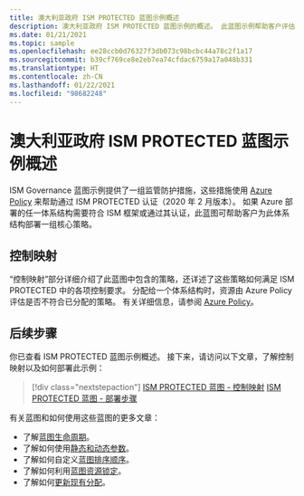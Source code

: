 ```yaml
---
title: 澳大利亚政府 ISM PROTECTED 蓝图示例概述
description: 澳大利亚政府 ISM PROTECTED 蓝图示例的概述。 此蓝图示例帮助客户评估特定的 ISM PROTECTED 控制措施。
ms.date: 01/21/2021
ms.topic: sample
ms.openlocfilehash: ee28ccb0d76327f3db073c98bcbc44a78c2f1a17
ms.sourcegitcommit: b39cf769ce8e2eb7ea74cfdac6759a17a048b331
ms.translationtype: HT
ms.contentlocale: zh-CN
ms.lasthandoff: 01/22/2021
ms.locfileid: "98682248"
---
```

# <a name="overview-of-the-australian-government-ism-protected-blueprint-sample"></a>澳大利亚政府 ISM PROTECTED 蓝图示例概述

ISM Governance 蓝图示例提供了一组监管防护措施，这些措施使用 [Azure Policy](../../../policy/overview.md) 来帮助通过 ISM PROTECTED 认证（2020 年 2 月版本）。 如果 Azure 部署的任一体系结构需要符合 ISM 框架或通过其认证，此蓝图可帮助客户为此体系结构部署一组核心策略。 

## <a name="control-mapping"></a>控制映射

“控制映射”部分详细介绍了此蓝图中包含的策略，还详述了这些策略如何满足 ISM PROTECTED 中的各项控制要求。 分配给一个体系结构时，资源由 Azure Policy 评估是否不符合已分配的策略。 有关详细信息，请参阅 [Azure Policy](../../../policy/overview.md)。

## <a name="next-steps"></a>后续步骤

你已查看 ISM PROTECTED 蓝图示例概述。 接下来，请访问以下文章，了解控制映射以及如何部署此示例：

> [!div class="nextstepaction"]
> [ISM PROTECTED 蓝图 - 控制映射](./control-mapping.md)
> [ISM PROTECTED 蓝图 - 部署步骤](./deploy.md)

有关蓝图和如何使用这些蓝图的更多文章：

- 了解[蓝图生命周期](../../concepts/lifecycle.md)。
- 了解如何使用[静态和动态参数](../../concepts/parameters.md)。
- 了解如何自定义[蓝图排序顺序](../../concepts/sequencing-order.md)。
- 了解如何利用[蓝图资源锁定](../../concepts/resource-locking.md)。
- 了解如何[更新现有分配](../../how-to/update-existing-assignments.md)。
